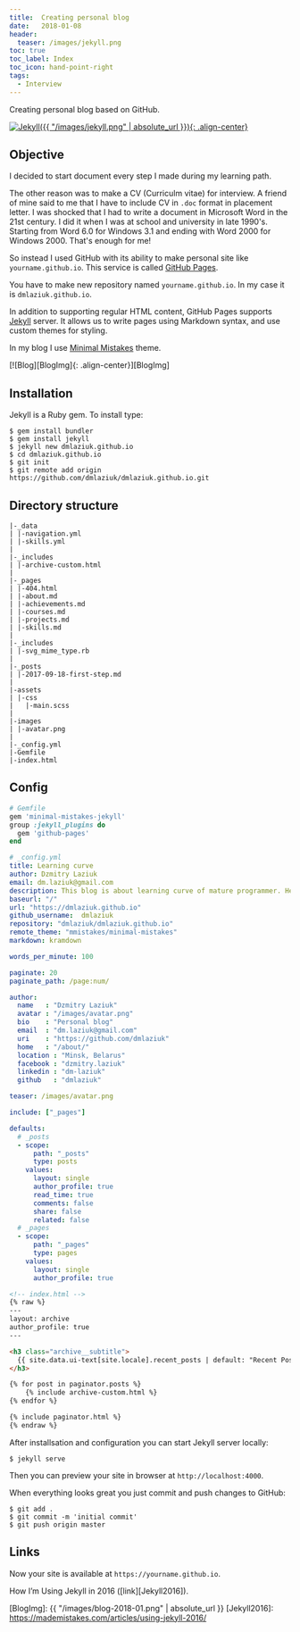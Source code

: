 ```yaml
---
title:  Creating personal blog
date:   2018-01-08
header:
  teaser: /images/jekyll.png
toc: true
toc_label: Index
toc_icon: hand-point-right
tags:
  - Interview
---
```


Creating personal blog based on GitHub.

[![Jekyll]({{ "/images/jekyll.png" | absolute_url }}){: .align-center}][Jekyll]

## Objective

I decided to start document every step I made during my learning path.

The other reason was to make a CV (Curriculm vitae) for interview.
A friend of mine said to me that I have to include CV in `.doc` format in placement letter.
I was shocked that I had to write a document in Microsoft Word in the 21st century.
I did it when I was at school and university in late 1990's.
Starting from Word 6.0 for Windows 3.1 and ending with Word 2000 for Windows 2000.
That's enough for me!

So instead I used GitHub with its ability to make personal site like `yourname.github.io`.
This service is called [GitHub Pages][GitPages].

You have to make new repository named `yourname.github.io`.
In my case it is `dmlaziuk.github.io`.

In addition to supporting regular HTML content, GitHub Pages supports [Jekyll][Jekyll] server.
It allows us to write pages using Markdown syntax, and use custom themes for styling.

In my blog I use [Minimal Mistakes][MM] theme.

[![Blog][BlogImg]{: .align-center}][BlogImg]

## Installation

Jekyll is a Ruby gem. To install type:

```
$ gem install bundler
$ gem install jekyll
$ jekyll new dmlaziuk.github.io
$ cd dmlaziuk.github.io
$ git init
$ git remote add origin https://github.com/dmlaziuk/dmlaziuk.github.io.git
```

## Directory structure

```
|-_data
| |-navigation.yml
| |-skills.yml
|
|-_includes
| |-archive-custom.html
|
|-_pages
| |-404.html
| |-about.md
| |-achievements.md
| |-courses.md
| |-projects.md
| |-skills.md
|
|-_includes
| |-svg_mime_type.rb
|
|-_posts
| |-2017-09-18-first-step.md
|
|-assets
| |-css
|   |-main.scss
|
|-images
| |-avatar.png
|
|-_config.yml
|-Gemfile
|-index.html
```

## Config

```ruby
# Gemfile
gem 'minimal-mistakes-jekyll'
group :jekyll_plugins do
  gem 'github-pages'
end
```

```yaml
# _config.yml
title: Learning curve
author: Dzmitry Laziuk
email: dm.laziuk@gmail.com
description: This blog is about learning curve of mature programmer. He who tries to compete with newbies in constantly changing environment.
baseurl: "/"
url: "https://dmlaziuk.github.io"
github_username:  dmlaziuk
repository: "dmlaziuk/dmlaziuk.github.io"
remote_theme: "mmistakes/minimal-mistakes"
markdown: kramdown

words_per_minute: 100

paginate: 20
paginate_path: /page:num/

author:
  name   : "Dzmitry Laziuk"
  avatar : "/images/avatar.png"
  bio    : "Personal blog"
  email  : "dm.laziuk@gmail.com"
  uri    : "https://github.com/dmlaziuk"
  home   : "/about/"
  location : "Minsk, Belarus"
  facebook : "dzmitry.laziuk"
  linkedin : "dm-laziuk"
  github   : "dmlaziuk"

teaser: /images/avatar.png

include: ["_pages"]

defaults:
  # _posts
  - scope:
      path: "_posts"
      type: posts
    values:
      layout: single
      author_profile: true
      read_time: true
      comments: false
      share: false
      related: false
  # _pages
  - scope:
      path: "_pages"
      type: pages
    values:
      layout: single
      author_profile: true
```

```html
<!-- index.html -->
{% raw %}
---
layout: archive
author_profile: true
---

<h3 class="archive__subtitle">
  {{ site.data.ui-text[site.locale].recent_posts | default: "Recent Posts" }}
</h3>

{% for post in paginator.posts %}
    {% include archive-custom.html %}
{% endfor %}

{% include paginator.html %}
{% endraw %}
```

After installsation and configuration you can start Jekyll server locally:

```
$ jekyll serve
```

Then you can preview your site in browser at `http://localhost:4000`.

When everything looks great you just commit and push changes to GitHub:

```
$ git add .
$ git commit -m 'initial commit'
$ git push origin master
```

## Links

Now your site is available at `https://yourname.github.io`.

How I’m Using Jekyll in 2016 ([link][Jekyll2016]).

[GitPages]: https://pages.github.com
[Jekyll]: https://jekyllrb.com
[MM]: https://mmistakes.github.io/minimal-mistakes
[BlogImg]: {{ "/images/blog-2018-01.png" | absolute_url }}
[Jekyll2016]: https://mademistakes.com/articles/using-jekyll-2016/
